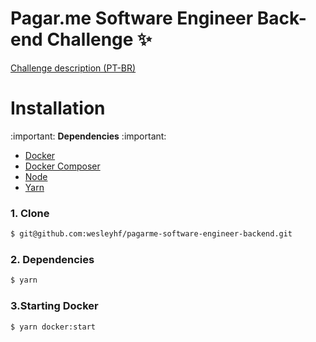 # Pagar.me Software Engineer Back-end Challenge :sparkles:

[Challenge description (PT-BR)](https://github.com/pagarme/vagas/tree/master/desafios/software-engineer-backend)

# Installation

:important: **Dependencies** :important:
- [Docker](https://docs.docker.com/install/)
- [Docker Composer](https://docs.docker.com/compose/install/)
- [Node](https://nodejs.org/en/download/)
- [Yarn](https://yarnpkg.com/en/)

### 1. Clone

```sh
$ git@github.com:wesleyhf/pagarme-software-engineer-backend.git
```

### 2. Dependencies

```sh
$ yarn
```

### 3.Starting Docker

```sh
$ yarn docker:start
```